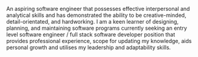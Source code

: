 An aspiring software engineer that possesses effective interpersonal and analytical skills and has demonstrated the ability 
to be creative-minded, detail-orientated, and hardworking. I am a keen learner of designing, planning, and maintaining
software programs currently seeking an entry level software engineer / full stack software developer position that
provides professional experience, scope for updating my knowledge, aids personal growth and utilises my leadership and 
adaptability skills.

